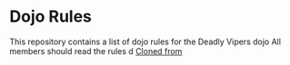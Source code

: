Dojo Rules
==========

This repository contains a list of dojo rules for the Deadly Vipers dojo
All members should read the rules
d
[Cloned from](https://github.com/deadlyvipers)

